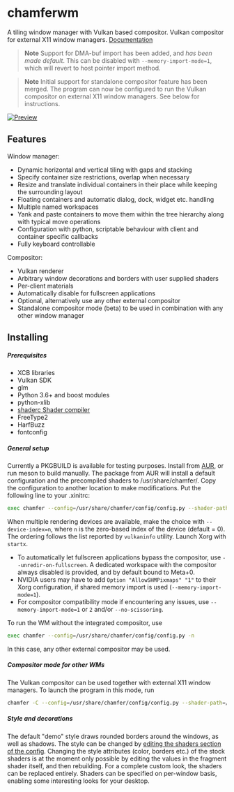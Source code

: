 # chamferwm
A tiling window manager with Vulkan based compositor. Vulkan compositor for external X11 window managers. [Documentation](https://jaelpark.github.io/chamferwm-docs/)

> **Note**
> Support for DMA-buf import has been added, and *has been made default*. This can be disabled with `--memory-import-mode=1`, which will revert to host pointer import method.

> **Note**
> Initial support for standalone compositor feature has been merged. The program can now be configured to run the Vulkan compositor on external X11 window managers. See below for instructions.

[![Preview](http://users.jyu.fi/~jaelpark/gitres/scrot-chamfer-1.jpg)](http://users.jyu.fi/~jaelpark/gitres/scrot-chamfer.png)

## Features
Window manager:

 - Dynamic horizontal and vertical tiling with gaps and stacking
 - Specify container size restrictions, overlap when necessary
 - Resize and translate individual containers in their place while keeping the surrounding layout
 - Floating containers and automatic dialog, dock, widget etc. handling
 - Multiple named workspaces
 - Yank and paste containers to move them within the tree hierarchy along with typical move operations
 - Configuration with python, scriptable behaviour with client and container specific callbacks
 - Fully keyboard controllable

Compositor:
 
 - Vulkan renderer
 - Arbitrary window decorations and borders with user supplied shaders
 - Per-client materials
 - Automatically disable for fullscreen applications
 - Optional, alternatively use any other external compositor
 - Standalone compositor mode (beta) to be used in combination with any other window manager

## Installing
##### Prerequisites

 - XCB libraries
 - Vulkan SDK
 - glm
 - Python 3.6+ and boost modules
 - python-xlib
 - [shaderc Shader compiler](https://github.com/google/shaderc)
 - FreeType2
 - HarfBuzz
 - fontconfig

##### General setup

Currently a PKGBUILD is available for testing purposes. Install from [AUR](https://aur.archlinux.org/packages/chamfer-git/), or run meson to build manually. The package from AUR will install a default configuration and the precompiled shaders to /usr/share/chamfer/. Copy the configuration to another location to make modifications. Put the following line to your .xinitrc:

```sh
exec chamfer --config=/usr/share/chamfer/config/config.py --shader-path=/usr/share/chamfer/shaders/
```

When multiple rendering devices are available, make the choice with `--device-index=n`, where `n` is the zero-based index of the device (default = 0). The ordering follows the list reported by `vulkaninfo` utility. Launch Xorg with `startx`.

 - To automatically let fullscreen applications bypass the compositor, use `--unredir-on-fullscreen`. A dedicated workspace with the compositor always disabled is provided, and by default bound to Meta+0.
 - NVIDIA users may have to add ``Option "AllowSHMPixmaps" "1"`` to their Xorg configuration, if shared memory import is used (`--memory-import-mode=1`).
 - For compositor compatibility mode if encountering any issues, use `--memory-import-mode=1` or `2` and/or `--no-scissoring`.

To run the WM without the integrated compositor, use

```sh
exec chamfer --config=/usr/share/chamfer/config/config.py -n
```

In this case, any other external compositor may be used.

##### Compositor mode for other WMs

The Vulkan compositor can be used together with external X11 window managers. To launch the program in this mode, run

```sh
chamfer -C --config=/usr/share/chamfer/config/config.py --shader-path=/usr/share/chamfer/shaders/
```

##### Style and decorations

The default "demo" style draws rounded borders around the windows, as well as shadows. The style can be changed by [editing the shaders section of the config](https://github.com/jaelpark/chamferwm/blob/5ed340fece89eda381f25a8354a8c2dc18dd8787/config/config.py#L53-L71). Changing the style attributes (color, borders etc.) of the stock shaders is at the moment only possible by editing the values in the fragment shader itself, and then rebuilding. For a complete custom look, the shaders can be replaced entirely. Shaders can be specified on per-window basis, enabling some interesting looks for your desktop.

